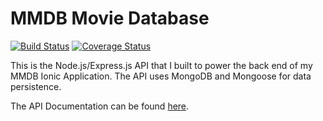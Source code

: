 # MMDB Movie Database

[![Build Status](https://travis-ci.org/michaeldiguiseppi/capstone_api.svg?branch=master)](https://travis-ci.org/michaeldiguiseppi/capstone_api) [![Coverage Status](https://coveralls.io/repos/github/michaeldiguiseppi/capstone_api/badge.svg?branch=master)](https://coveralls.io/github/michaeldiguiseppi/capstone_api?branch=master)


This is the Node.js/Express.js API that I built to power the back end of my MMDB Ionic Application.  The API uses MongoDB and Mongoose for data persistence.

The API Documentation can be found [here](http://mmdb-api.herokuapp.com/api-docs).
